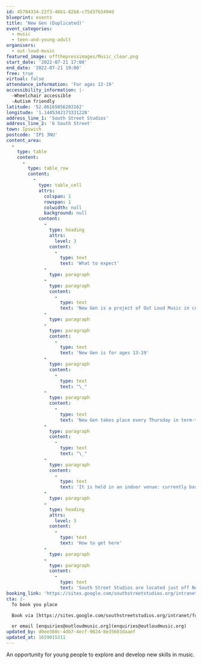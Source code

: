 ```yaml
---
id: 45704334-22f3-46b1-82b8-c75d3763494d
blueprint: events
title: 'New Gen (Duplicated)'
event_categories:
  - music
  - teen-and-young-adult
organisers:
  - out-loud-music
featured_image: offthepressimages/Music_clear.png
start_date: '2022-07-21 17:00'
end_date: '2022-07-21 19:00'
free: true
virtual: false
attendance_information: 'For ages 13-19'
accessibility_information: |-
  -Wheelchair accessible
  -Autism friendly
latitude: '52.06165056203162'
longitude: '1.1445342173331228'
address_line_1: 'South Street Studios'
address_line_2: '6 South Street'
town: Ipswich
postcode: 'IP1 3NU'
content_area:
  -
    type: table
    content:
      -
        type: table_row
        content:
          -
            type: table_cell
            attrs:
              colspan: 1
              rowspan: 1
              colwidth: null
              background: null
            content:
              -
                type: heading
                attrs:
                  level: 3
                content:
                  -
                    type: text
                    text: 'What to expect'
              -
                type: paragraph
              -
                type: paragraph
                content:
                  -
                    type: text
                    text: 'New Gen is a project of Out Loud Music in collaboration with Ipswich Community Media, offering the opportunity to explore and develop skills in music production, performance, song writing and more by bringing together like-minded young people to develop their talents outside their comfort zone.'
              -
                type: paragraph
              -
                type: paragraph
                content:
                  -
                    type: text
                    text: 'New Gen is for ages 13-19'
              -
                type: paragraph
                content:
                  -
                    type: text
                    text: "\_"
              -
                type: paragraph
                content:
                  -
                    type: text
                    text: 'New Gen takes place every Thursday in term-time and pizza is provided every week!'
              -
                type: paragraph
                content:
                  -
                    type: text
                    text: "\_"
              -
                type: paragraph
                content:
                  -
                    type: text
                    text: 'It is held in an indoor venue: currently based in Punch Studios within the computer complex; head through the archway and head to the door immediately opposite.'
              -
                type: paragraph
              -
                type: heading
                attrs:
                  level: 3
                content:
                  -
                    type: text
                    text: 'How to get here'
              -
                type: paragraph
              -
                type: paragraph
                content:
                  -
                    type: text
                    text: 'South Street Studios are located just off Norwich Road, the main road into Ipswich along which there are several nearby bus stops.'
booking_link: 'https://sites.google.com/southstreetstudios.org/intranet/forms-and-questionnaires/south-street-studios-registration-form'
cta: |-
  To book you place

  Book via [https://sites.google.com/southstreetstudios.org/intranet/forms-and-questionnaires/south-street-studios-registration-form](https://sites.google.com/southstreetstudios.org/intranet/forms-and-questionnaires/south-street-studios-registration-form)

  or email [enquiries@outloudmusic.org](enquiries@outloudmusic.org)
updated_by: d0ee360c-4db7-4ecf-9024-8e35603daaef
updated_at: 1659015311
---
```

An opportunity for young people to explore and develop new skills in music.